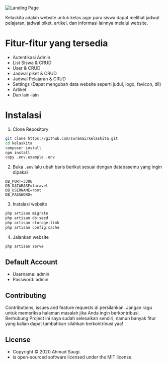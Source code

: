 ![Landing Page](https://github.com/zuramai/kelaskita/blob/master/public/assets/images/screenshot.jpg?raw=true)

Kelaskita adalah website untuk kelas agar para siswa dapat melihat jadwal pelajaran, jadwal piket, artikel, dan informasi lainnya melalui website.

# Fitur-fitur yang tersedia
- Autentikasi Admin
- List Siswa & CRUD
- User & CRUD
- Jadwal piket & CRUD
- Jadwal Pelajaran & CRUD
- Settings (Dapat mengubah data website seperti judul, logo, favicon, dll)
- Artikel
- Dan lain-lain

# Instalasi
1. Clone Repository
```bash
git clone https://github.com/zuramai/kelaskita.git
cd kelaskita
composer install
npm install
copy .env.example .env
```
2. Buka ```.env``` lalu ubah baris berikut sesuai dengan databasemu yang ingin dipakai
```
DB_PORT=3306
DB_DATABASE=laravel
DB_USERNAME=root
DB_PASSWORD=
```
3. Instalasi website
```bash
php artisan migrate
php artisan db:seed
php artisan storage:link
php artisan config:cache
```
4. Jalankan website
```bash
php artisan serve
```

## Default Account
- Username: admin
- Password: admin

## Contributing

Contributions, issues and feature requests di persilahkan. Jangan ragu untuk memeriksa halaman masalah jika Anda ingin berkontribusi. Berhubung Project ini saya sudah selesaikan sendiri, namun banyak fitur yang kalian dapat tambahkan silahkan berkontribusi yaa!

## License
- Copyright © 2020 Ahmad Saugi.
- is open-sourced software licensed under the MIT license.

